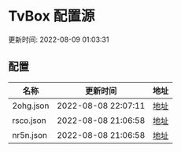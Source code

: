 
# TvBox 配置源

更新时间: 2022-08-09 01:03:31


## 配置

|   名称  | 更新时间  |地址  |
|  ----  | ----  |----  |
|  2ohg.json | 2022-08-08 22:07:11 |[地址](https://box.okeybox.top/tv/2ohg.json) |
|  rsco.json | 2022-08-08 21:06:58 |[地址](https://box.okeybox.top/tv/rsco.json) |
|  nr5n.json | 2022-08-08 21:06:58 |[地址](https://box.okeybox.top/tv/nr5n.json) |
  
    